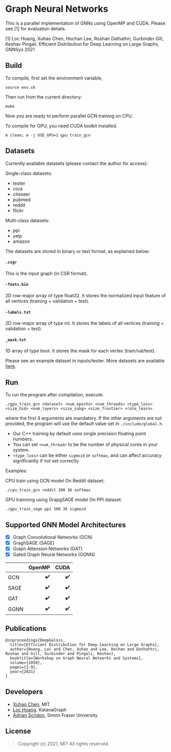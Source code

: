 # Graph Neural Networks

This is a parallel implementation of GNNs using OpenMP and CUDA. 
Please see [1] for evaluation details.

[1] Loc Hoang, Xuhao Chen, Hochan Lee, Roshan Dathathri, Gurbinder Gill, Keshav Pingali.
Efficient Distribution for Deep Learning on Large Graphs, GNNSys 2021

## Build

To compile, first set the environment variable, 

```
source env.sh
```

Then run from the current directory:

```
make
```

Now you are ready to perform parallel GCN training on CPU.

To compile for GPU, you need CUDA toolkit installed.

```
m clean; m -j USE_GPU=1 gpu_train_gcn
```

## Datasets

Currently available datasets (please contact the author for access):

Single-class datasets:

* tester
* cora
* citeseer
* pubmed
* reddit
* flickr

Multi-class datasets:

* ppi
* yelp
* amazon

The datasets are stored in binary or text format, as explained below:

#### `.csgr`

This is the input graph (in CSR format).

#### `-feats.bin`

2D row-major array of type float32. It stores the normalized input feature of all vertices (training + validation + test).

#### `-labels.txt`

2D row-major array of type int. It stores the labels of all vertices (training + validation + test).

#### `_mask.txt`

1D array of type bool. It stores the mask for each vertex (train/val/test).

Please see an example dataset in inputs/tester.
More datasets are available [here](https://www.dropbox.com/sh/cc59e7sw4gv5q0k/AAC9JybvjTknupwXOpUrx6Fza?dl=0).

## Run

To run the program after compilation, execute:

```
./gpu_train_gcn <dataset> <num_epochs> <num_threads> <type_loss> <size_hid> <num_layers> <size_subg> <size_frontier> <rate_learn>
```

where the first 4 arguments are mandatory. If the other arguments are not provided, the program will use the default value set in `./include/global.h`. 

* Our C++ training by default uses single precision floating point numbers. 
* You can set `<num_thread>` to be the number of physical cores in your system. 
* `<type_loss>` can be either `sigmoid` or `softmax`, and can affect accuracy significantly if not set correctly. 

Examples:

CPU train using GCN model On Reddit dataset:

```
./cpu_train_gcn reddit 200 36 softmax
```

GPU trainning using GrapgSAGE model On PPI dataset:

```
./gpu_train_sage ppi 200 36 sigmoid
```

## Supported GNN Model Architectures ##

- [x] Graph Convolutional Networks (GCN)
- [x] GraghSAGE (SAGE)
- [x] Graph Attension Networks (GAT)
- [x] Gated Graph Neural Networks (GGNN)

|             |    OpenMP          |      CUDA          |
|-------------|-------------------:|-------------------:|
|     GCN     | :heavy_check_mark: | :heavy_check_mark: |
|     SAGE    | :heavy_check_mark: | :heavy_check_mark: |
|     GAT     | :heavy_check_mark: | :heavy_check_mark: |
|     GGNN    | :heavy_check_mark: | :heavy_check_mark: |

## Publications ##

```
@inproceedings{DeepGalois,
  title={Efficient Distribution for Deep Learning on Large Graphs},
  author={Hoang, Loc and Chen, Xuhao and Lee, Hochan and Dathathri, Roshan and Gill, Gurbinder and Pingali, Keshav},
  booktitle={Workshop on Graph Neural Networks and Systems},
  volume={1050},
  pages={1-9},
  year={2021}
}
```

## Developers ##

* [Xuhao Chen](https://chenxuhao.github.io/), MIT
* [Loc Hoang](https://www.cs.utexas.edu/~loc/), KatanaGraph
* [Adrian Scridon](), Simon Fraser University

## License ##

> Copyright (c) 2021, MIT
> All rights reserved.

